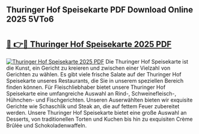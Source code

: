 ## Thuringer Hof Speisekarte PDF Download Online 2025 5VTo6

# <h2><a href="http://gcdpwpe.nevu.top/?p=Thuringer+Hof+Speisekarte">🔗 👉🔴 Thuringer Hof Speisekarte 2025 PDF</a></h2>

[![Thuringer Hof Speisekarte 2025 PDF](https://i.imgur.com/dBaPXMq.png)](http://gcdpwpe.nevu.top/?p=Thuringer+Hof+Speisekarte)
Die Thuringer Hof Speisekarte ist die Kunst, ein Gericht zu kreieren und zwischen einer Vielzahl von Gerichten zu wählen. Es gibt viele frische Salate auf der Thuringer Hof Speisekarte unseres Restaurants, die Sie in unserem speziellen Bereich finden können. Für Fleischliebhaber bietet unsere Thuringer Hof Speisekarte eine umfangreiche Auswahl an Rind-, Schweinefleisch-, Hühnchen- und Fischgerichten. Unseren Auserwählten bieten wir exquisite Gerichte wie Schaschlik und Steak an, die auf fettem Feuer zubereitet werden. Unsere Thuringer Hof Speisekarte bietet eine große Auswahl an Desserts, von traditionellen Torten und Kuchen bis hin zu exquisiten Crème Brûlée und Schokoladenwaffeln.
